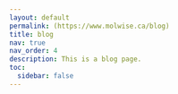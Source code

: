 ```yaml
---
layout: default
permalink: (https://www.molwise.ca/blog)
title: blog
nav: true
nav_order: 4
description: This is a blog page.
toc:
  sidebar: false
---
```

